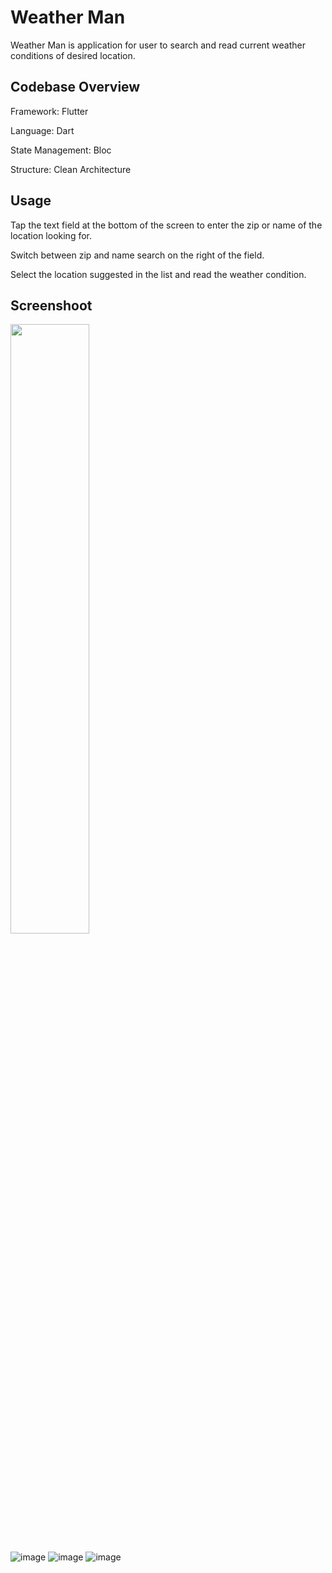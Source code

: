 
# Weather Man

Weather Man is application for user to search and read current weather conditions of desired location.

## Codebase Overview

Framework: Flutter

Language: Dart

State Management: Bloc

Structure: Clean Architecture

## Usage

Tap the text field at the bottom of the screen to enter the zip or name of the location looking for.

Switch between zip and name search on the right of the field.

Select the location suggested in the list and read the weather condition.

## Screenshoot

<img src="https://github.com/haitran0508/weather_man/assets/93150875/4cd0b0c4-16fd-45e7-9834-6c08dcdd488e" width=50% height=50%>

![image](https://github.com/haitran0508/weather_man/assets/93150875/4cd0b0c4-16fd-45e7-9834-6c08dcdd488e) 
![image](https://github.com/haitran0508/weather_man/assets/93150875/c9d60831-424b-47a7-b419-a854f33f2ad0)
![image](https://github.com/haitran0508/weather_man/assets/93150875/a9f11d2b-aa80-4da5-965d-6e60d5f6a51a)




